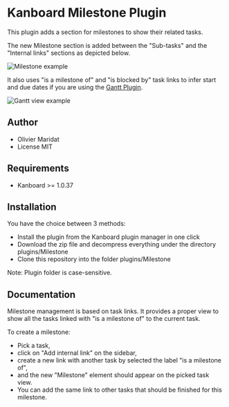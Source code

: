 Kanboard Milestone Plugin
===================================

This plugin adds a section for milestones to show their related tasks.

The new Milestone section is added between the "Sub-tasks" and the "Internal links" sections as depicted below.

![Milestone example](https://raw.github.com/oliviermaridat/kanboard-milestone-plugin/master/Doc/milestoneview.png)

It also uses "is a milestone of" and "is blocked by" task links to infer start and due dates if you are using the [Gantt Plugin](https://github.com/kanboard/plugin-gantt).

![Gantt view example](https://raw.github.com/oliviermaridat/kanboard-milestone-plugin/master/Doc/Gantt-Milestone-and-blocked.png)

Author
------

- Olivier Maridat
- License MIT

Requirements
------

* Kanboard >= 1.0.37

Installation
------------

You have the choice between 3 methods:

- Install the plugin from the Kanboard plugin manager in one click
- Download the zip file and decompress everything under the directory plugins/Milestone
- Clone this repository into the folder plugins/Milestone

Note: Plugin folder is case-sensitive.

Documentation
-------------

Milestone management is based on task links. It provides a proper view to show all the tasks linked with "is a milestone of" to the current task.

To create a milestone:

* Pick a task,
* click on "Add internal link" on the sidebar,
* create a new link with another task by selected the label "is a milestone of",
* and the new "Milestone" element should appear on the picked task view.
* You can add the same link to other tasks that should be finished for this milestone.
